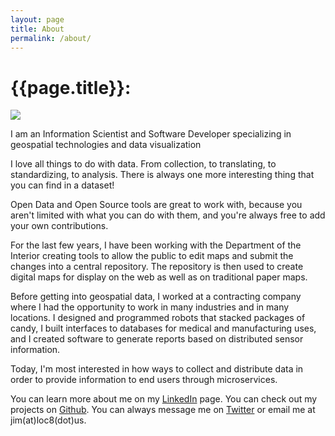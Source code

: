 ```yaml
---
layout: page
title: About
permalink: /about/
---
```

<h1 class="page-heading">{{page.title}}:</h1>
<img id="about-photo" src = "{{site.user_image}}" />
<p>I am an Information Scientist and Software Developer specializing in geospatial technologies and data visualization </p>
<p>I love all things to do with data. From collection, to translating, to standardizing, to analysis. There is always one more interesting thing that you can find in a dataset!</p>
<p>Open Data and Open Source tools are great to work with, because you aren't limited with what you can do with them, and you're always free to add your own contributions.</p>
<p>For the last few years, I have been working with the Department of the Interior creating tools to allow the public to edit maps and submit the changes into a central repository. The repository is then used to create digital maps for display on the web as well as on traditional paper maps.</p>
<p>Before getting into geospatial data, I worked at a contracting company where I had the opportunity to work in many industries and in many locations. I designed and programmed robots that stacked packages of candy, I built interfaces to databases for medical and manufacturing uses, and I created software to generate reports based on distributed sensor information.</p>
<p>Today, I'm most interested in how ways to collect and distribute data in order to provide information to end users through microservices.</p>
<p>You can learn more about me on my <a href="https://www.linkedin.com/in/james-mcandrew">LinkedIn</a> page. You can check out my projects on <a href="http://github.com/jimmyrocks">Github</a>. You can always message me on <a href="http://twitter.com/jimmyrocks">Twitter</a> or email me at jim(at)loc8(dot)us.</p>
